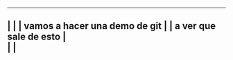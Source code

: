 -----------------------------------------
|										|
|		vamos a hacer una demo de git	|
|		a ver que sale de esto			|	
|										|
-----------------------------------------